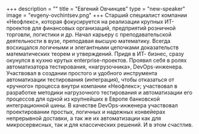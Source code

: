 +++
description = ""
title = "Евгений Овчинцев"
type = "new-speaker"
image = "evgeny-ovchintsev.png"
+++
Cтарший специалист компании «Неофлекс», которая фокусируется на реализации крупных ИТ-проектов для финансовых организаций, предприятий розничной торговли, логистики и др.
Начал карьеру с преподавательской деятельности в вузе, преподавая высшую математику. Всегда восхищался логичными и элегантными цепочками доказательств математических теорем и утверждений.
Придя в ИТ- бизнес, сразу окунулся в кухню крутых enterprise-проектов. Проявил себя в ролях автоматизатора тестирования, «нагрузочника», DevOps-инженера. Участвовал в создании простого и удобного инструмента автоматизации тестирования (интеграция), чтобы отказаться от «ручного» процесса внутри компании «Неофлекс»; участвовал в разработке методики нагрузочного тестирования и автоматизации его процессов для одной из крупнейших в Европе банковской интеграционной шины. В качестве DevOps-инженера участвовал проектировании простых, логичных и надежных конвейерах непрерывной доставки, а так же их автоматизации как для микросервисных, так и для классических решений. И в этом счастлив.